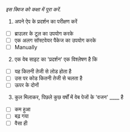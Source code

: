 _इस क्विज को कक्षा में पूरा करें._

1. अपने ऐप के प्रदर्शन का परीक्षण करें

- [ ] ब्राउज़र के टूल का उपयोग करके
- [ ] एक अलग सॉफ्टवेयर पैकेज का उपयोग करके
- [ ] Manually

2. एक वेब साइट का 'प्रदर्शन' एक विश्लेषण है कि

- [ ] यह कितनी तेजी से लोड होता है
- [ ] उस पर कोड कितनी तेजी से चलता है
- [ ] ऊपर के दोनों

3. कुल मिलाकर, पिछले कुछ वर्षों में वेब पेजों के 'वजन' \_\_\_\_ है

- [ ] कम हुआ
- [ ] बढ़ गया
- [ ] वैसा ही
